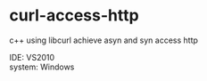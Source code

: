 # curl-access-http
c++ using libcurl achieve asyn and syn access http
  
IDE: VS2010  
system: Windows  
